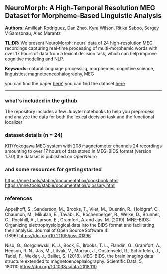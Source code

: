 ## NeuroMorph: A High-Temporal Resolution MEG Dataset for Morpheme-Based Linguistic Analysis

**Authors:** Amilleah Rodriguez, Dan Zhao, Kyra Wilson, Ritika Saboo, Sergey V Samsonau, Alec Marantz

**TL;DR:** We present NeuroMorph: neural data of 24 high-resolution MEG recordings capturing real-time processing of multi-morphemic words with over 17 hours of data from a lexical decision task, which can help improve cognitive modeling and NLP.

**Keywords:** natural language processing, morphemes, cognitive science, linguistics, magnetoencephalography, MEG

you can find the paper [here](https://openreview.net/attachment?id=i6gd9PUq9I&name=pdf))
you can find the dataset [here](https://openneuro.org/datasets/ds005241)

---

### what's included in the github

The repository includes a few Jupyter notebooks to help you preprocess and analyze the data for both the lexical decision task and the functional localizer

### dataset details (n = 24)

KIT/Yokogawa MEG system with 208 magnetometer channels
24 recordings amounting to over 17 hours of data
stored in MEG-BIDS format (version 1.7.0)
the dataset is published on OpenNeuro

### and some resources for getting started

https://mne.tools/stable/documentation/cookbook.html
https://mne.tools/stable/documentation/glossary.html

### references

Appelhoff, S., Sanderson, M., Brooks, T., Vliet, M., Quentin, R., Holdgraf, C., Chaumon, M., Mikulan, E., Tavabi, K., Höchenberger, R., Welke, D., Brunner, C., Rockhill, A., Larson, E., Gramfort, A. and Jas, M. (2019). MNE-BIDS: Organizing electrophysiological data into the BIDS format and facilitating their analysis. Journal of Open Source Software 4: (1896).https://doi.org/10.21105/joss.01896

Niso, G., Gorgolewski, K. J., Bock, E., Brooks, T. L., Flandin, G., Gramfort, A., Henson, R. N., Jas, M., Litvak, V., Moreau, J., Oostenveld, R., Schoffelen, J., Tadel, F., Wexler, J., Baillet, S. (2018). MEG-BIDS, the brain imaging data structure extended to magnetoencephalography. Scientific Data, 5, 180110.https://doi.org/10.1038/sdata.2018.110
